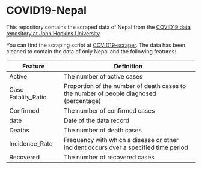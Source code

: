# COVID19-Nepal
This repository contains the scraped data of Nepal from the [COVID19 data repository at John Hopkins University](https://github.com/CSSEGISandData/COVID-19).

You can find the scraping script at [COVID19-scraper](https://github.com/divyamani1/COVID19-Nepal-scraping-script). The data has been cleaned to contain the data of only Nepal and the following features:

| Feature | Definition |
|---------|------------|
| Active |  The number of active cases |
| Case-Fatality_Ratio | Proportion of the number of death cases to the number of people diagnosed (percentage) |
| Confirmed | The number of confirmed cases |
| date | Date of the data record |
| Deaths | The number of death cases |
| Incidence_Rate | Frequency with which a disease or other incident occurs over a specified time period |
| Recovered | The number of recovered cases |
